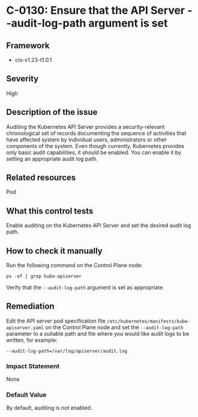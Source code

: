 # C-0130: Ensure that the API Server --audit-log-path argument is set

## Framework
* cis-v1.23-t1.0.1
 
## Severity
High

## Description of the issue
Auditing the Kubernetes API Server provides a security-relevant chronological set of records documenting the sequence of activities that have affected system by individual users, administrators or other components of the system. Even though currently, Kubernetes provides only basic audit capabilities, it should be enabled. You can enable it by setting an appropriate audit log path.
 
## Related resources
Pod
 
## What this control tests 
Enable auditing on the Kubernetes API Server and set the desired audit log path.
 
## How to check it manually 
Run the following command on the Control Plane node:

 
```
ps -ef | grep kube-apiserver

```
 Verify that the `--audit-log-path` argument is set as appropriate.
 
## Remediation
Edit the API server pod specification file `/etc/kubernetes/manifests/kube-apiserver.yaml` on the Control Plane node and set the `--audit-log-path` parameter to a suitable path and file where you would like audit logs to be written, for example:

 
```
--audit-log-path=/var/log/apiserver/audit.log

```
 
### Impact Statement
None
 
### Default Value
By default, auditing is not enabled.
 
